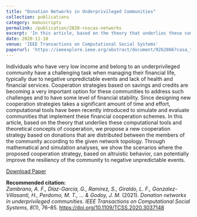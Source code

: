```yaml
---
title: "Donation Networks in Underprivileged Communities"
collection: publications
category: manuscripts
permalink: /publication/2020-roscas-networks
excerpt: 'In this article, based on the theory that underlies these computational tools and theoretical concepts of cooperation, we propose a new cooperation strategy based on donations that are distributed between the members of the community according to the given network topology. Through mathematical and simulation analyses, we show the scenarios where the proposed cooperation strategy, based on altruistic behavior, can potentially improve the resiliency of the community to negative unpredictable events.'
date: 2020-11-18
venue: 'IEEE Transactions on Computational Social Systems'
paperurl: 'https://ieeexplore.ieee.org/abstract/document/9262866?casa_token=7mq0QEmDpycAAAAA:_tiaHWala1TYw2d7fJMxyC1V_9cbvsKV9TEbCjEMA06pOhtrFupydnIGd_SolksCobkLgF1GNw'
---
```


Individuals who have very low income and belong to an underprivileged community have a challenging task when managing their financial life, typically due to negative unpredictable events and lack of health and financial services. Cooperation strategies based on savings and credits are becoming a very important option for these communities to address such challenges and to have some level of financial stability. Since designing new cooperation strategies takes a significant amount of time and effort, computational tools have been recently introduced to simulate and evaluate communities that implement these financial cooperation schemes. In this article, based on the theory that underlies these computational tools and theoretical concepts of cooperation, we propose a new cooperation strategy based on donations that are distributed between the members of the community according to the given network topology. Through mathematical and simulation analyses, we show the scenarios where the proposed cooperation strategy, based on altruistic behavior, can potentially improve the resiliency of the community to negative unpredictable events.

[Download Paper](https://ieeexplore.ieee.org/abstract/document/9262866?casa_token=7mq0QEmDpycAAAAA:_tiaHWala1TYw2d7fJMxyC1V_9cbvsKV9TEbCjEMA06pOhtrFupydnIGd_SolksCobkLgF1GNw)

<b>Recommended citation:</b><br>
<i>Zambrano, A. F., Díaz-García, G., Ramírez, S., Giraldo, L. F., Gonzalez-Villasanti, H., Perdomo, M. T., ... & Godoy, J. M.</i> (2021). 
<i>Donation networks in underprivileged communities.</i> 
<i>IEEE Transactions on Computational Social Systems, 8</i>(1), 76–85. 
<a href="https://doi.org/10.1109/TCSS.2020.3037148">https://doi.org/10.1109/TCSS.2020.3037148</a>
